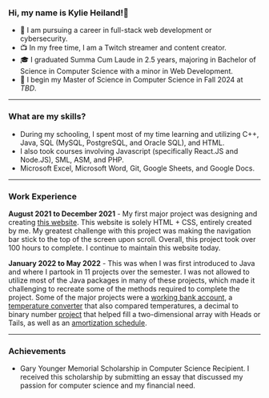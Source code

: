 ### Hi, my name is Kylie Heiland!👋 
- 🤔 I am pursuing a career in full-stack web development or cybersecurity.
- 📺 In my free time, I am a Twitch streamer and content creator.
- 🎓 I graduated Summa Cum Laude in 2.5 years, majoring in Bachelor of Science in Computer Science with a minor in Web Development.
- 📓 I begin my Master of Science in Computer Science in Fall 2024 at _TBD_.

--- 
### What are my skills?
- During my schooling, I spent most of my time learning and utilizing C++, Java, SQL (MySQL, PostgreSQL, and Oracle SQL), and HTML.
- I also took courses involving Javascript (specifically React.JS and Node.JS), SML, ASM, and PHP.
- Microsoft Excel, Microsoft Word, Git, Google Sheets, and Google Docs.
---
### Work Experience 
**August 2021 to December 2021** - My first major project was designing and creating [this website](https://highitsky.com/). This website is solely HTML + CSS, entirely created by me. My greatest challenge with this project was making the navigation bar stick to the top of the screen upon scroll. Overall, this project took over 100 hours to complete. I continue to maintain this website today.

**January 2022 to May 2022** - This was when I was first introduced to Java and where I partook in 11 projects over the semester. I was not allowed to utilize most of the Java packages in many of these projects, which made it challenging to recreate some of the methods required to complete the project. Some of the major projects were a [working bank account](https://github.com/Kylie-Heiland/CSCI231-Project-11), a [temperature converter](https://github.com/Kylie-Heiland/CSCI231-Project-9/tree/main) that also compared temperatures, a decimal to binary number [project](https://github.com/Kylie-Heiland/CSCI231-Project-8/tree/main) that helped fill a two-dimensional array with Heads or Tails, as well as an [amortization schedule](https://github.com/Kylie-Heiland/CSCI231-Project-5/tree/main). 

---
### Achievements 
- Gary Younger Memorial Scholarship in Computer Science Recipient. I received this scholarship by submitting an essay that discussed my passion for computer science and my financial need. 

<!--
**HighItsKy/HighItsKy** is a ✨ _special_ ✨ repository because its `README.md` (this file) appears on your GitHub profile.

Here are some ideas to get you started:

- 🔭 I’m currently working on ...
- 🌱 I’m currently learning ...
- 👯 I’m looking to collaborate on ...
- 🤔 I’m looking for help with ...
- 💬 Ask me about ...
- 📫 How to reach me: ...
- 😄 Pronouns: ...
- ⚡ Fun fact: ...
-->
